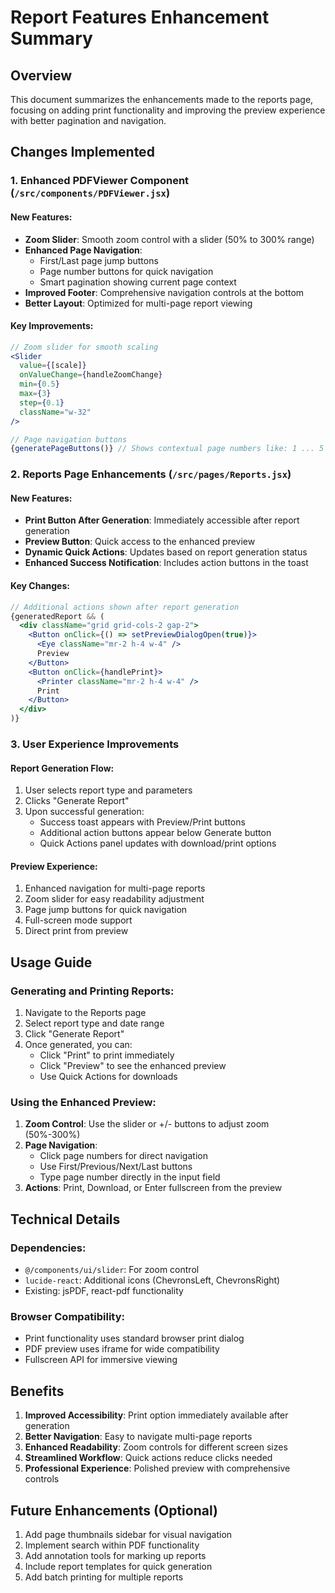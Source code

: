 # Report Features Enhancement Summary

## Overview
This document summarizes the enhancements made to the reports page, focusing on adding print functionality and improving the preview experience with better pagination and navigation.

## Changes Implemented

### 1. Enhanced PDFViewer Component (`/src/components/PDFViewer.jsx`)

#### New Features:
- **Zoom Slider**: Smooth zoom control with a slider (50% to 300% range)
- **Enhanced Page Navigation**:
  - First/Last page jump buttons
  - Page number buttons for quick navigation
  - Smart pagination showing current page context
- **Improved Footer**: Comprehensive navigation controls at the bottom
- **Better Layout**: Optimized for multi-page report viewing

#### Key Improvements:
```jsx
// Zoom slider for smooth scaling
<Slider
  value={[scale]}
  onValueChange={handleZoomChange}
  min={0.5}
  max={3}
  step={0.1}
  className="w-32"
/>

// Page navigation buttons
{generatePageButtons()} // Shows contextual page numbers like: 1 ... 5 6 [7] 8 9 ... 20
```

### 2. Reports Page Enhancements (`/src/pages/Reports.jsx`)

#### New Features:
- **Print Button After Generation**: Immediately accessible after report generation
- **Preview Button**: Quick access to the enhanced preview
- **Dynamic Quick Actions**: Updates based on report generation status
- **Enhanced Success Notification**: Includes action buttons in the toast

#### Key Changes:
```jsx
// Additional actions shown after report generation
{generatedReport && (
  <div className="grid grid-cols-2 gap-2">
    <Button onClick={() => setPreviewDialogOpen(true)}>
      <Eye className="mr-2 h-4 w-4" />
      Preview
    </Button>
    <Button onClick={handlePrint}>
      <Printer className="mr-2 h-4 w-4" />
      Print
    </Button>
  </div>
)}
```

### 3. User Experience Improvements

#### Report Generation Flow:
1. User selects report type and parameters
2. Clicks "Generate Report"
3. Upon successful generation:
   - Success toast appears with Preview/Print buttons
   - Additional action buttons appear below Generate button
   - Quick Actions panel updates with download/print options

#### Preview Experience:
1. Enhanced navigation for multi-page reports
2. Zoom slider for easy readability adjustment
3. Page jump buttons for quick navigation
4. Full-screen mode support
5. Direct print from preview

## Usage Guide

### Generating and Printing Reports:
1. Navigate to the Reports page
2. Select report type and date range
3. Click "Generate Report"
4. Once generated, you can:
   - Click "Print" to print immediately
   - Click "Preview" to see the enhanced preview
   - Use Quick Actions for downloads

### Using the Enhanced Preview:
1. **Zoom Control**: Use the slider or +/- buttons to adjust zoom (50%-300%)
2. **Page Navigation**:
   - Click page numbers for direct navigation
   - Use First/Previous/Next/Last buttons
   - Type page number directly in the input field
3. **Actions**: Print, Download, or Enter fullscreen from the preview

## Technical Details

### Dependencies:
- `@/components/ui/slider`: For zoom control
- `lucide-react`: Additional icons (ChevronsLeft, ChevronsRight)
- Existing: jsPDF, react-pdf functionality

### Browser Compatibility:
- Print functionality uses standard browser print dialog
- PDF preview uses iframe for wide compatibility
- Fullscreen API for immersive viewing

## Benefits

1. **Improved Accessibility**: Print option immediately available after generation
2. **Better Navigation**: Easy to navigate multi-page reports
3. **Enhanced Readability**: Zoom controls for different screen sizes
4. **Streamlined Workflow**: Quick actions reduce clicks needed
5. **Professional Experience**: Polished preview with comprehensive controls

## Future Enhancements (Optional)

1. Add page thumbnails sidebar for visual navigation
2. Implement search within PDF functionality
3. Add annotation tools for marking up reports
4. Include report templates for quick generation
5. Add batch printing for multiple reports